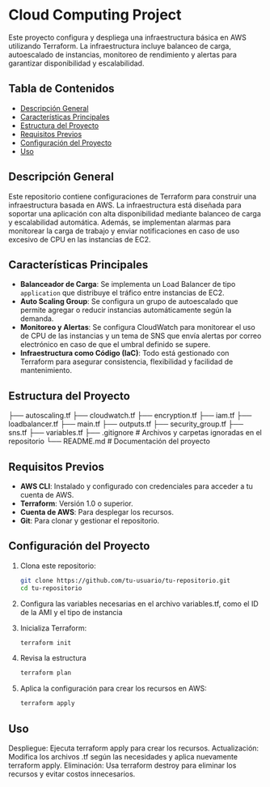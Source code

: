 # Cloud Computing Project

Este proyecto configura y despliega una infraestructura básica en AWS utilizando Terraform. La infraestructura incluye balanceo de carga, autoescalado de instancias, monitoreo de rendimiento y alertas para garantizar disponibilidad y escalabilidad.

## Tabla de Contenidos
- [Descripción General](#descripción-general)
- [Características Principales](#características-principales)
- [Estructura del Proyecto](#estructura-del-proyecto)
- [Requisitos Previos](#requisitos-previos)
- [Configuración del Proyecto](#configuración-del-proyecto)
- [Uso](#uso)

## Descripción General
Este repositorio contiene configuraciones de Terraform para construir una infraestructura basada en AWS. La infraestructura está diseñada para soportar una aplicación con alta disponibilidad mediante balanceo de carga y escalabilidad automática. Además, se implementan alarmas para monitorear la carga de trabajo y enviar notificaciones en caso de uso excesivo de CPU en las instancias de EC2.

## Características Principales
- **Balanceador de Carga**: Se implementa un Load Balancer de tipo `application` que distribuye el tráfico entre instancias de EC2.
- **Auto Scaling Group**: Se configura un grupo de autoescalado que permite agregar o reducir instancias automáticamente según la demanda.
- **Monitoreo y Alertas**: Se configura CloudWatch para monitorear el uso de CPU de las instancias y un tema de SNS que envía alertas por correo electrónico en caso de que el umbral definido se supere.
- **Infraestructura como Código (IaC)**: Todo está gestionado con Terraform para asegurar consistencia, flexibilidad y facilidad de mantenimiento.

## Estructura del Proyecto
├── autoscaling.tf
├── cloudwatch.tf 
├── encryption.tf
├── iam.tf 
├── loadbalancer.tf
├── main.tf 
├── outputs.tf
├── security_group.tf 
├── sns.tf 
├── variables.tf 
├── .gitignore # Archivos y carpetas ignoradas en el repositorio 
└── README.md # Documentación del proyecto


## Requisitos Previos
- **AWS CLI**: Instalado y configurado con credenciales para acceder a tu cuenta de AWS.
- **Terraform**: Versión 1.0 o superior.
- **Cuenta de AWS**: Para desplegar los recursos.
- **Git**: Para clonar y gestionar el repositorio.

## Configuración del Proyecto
1. Clona este repositorio:
   ```bash
   git clone https://github.com/tu-usuario/tu-repositorio.git
   cd tu-repositorio
2. Configura las variables necesarias en el archivo variables.tf, como el ID de la AMI y el tipo de instancia

3. Inicializa Terraform:
   ```bash
   terraform init

4. Revisa la estructura
   ```bash
   terraform plan

5. Aplica la configuración para crear los recursos en AWS:
   ```bash
   terraform apply
## Uso

Despliegue: Ejecuta terraform apply para crear los recursos.
Actualización: Modifica los archivos .tf según las necesidades y aplica nuevamente terraform apply.
Eliminación: Usa terraform destroy para eliminar los recursos y evitar costos innecesarios.

